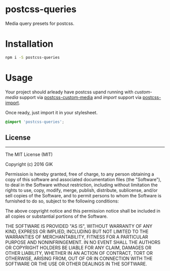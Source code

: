 # postcss-queries

Media query presets for postcss.

# Installation

```bash
npm i -S postcss-queries
```

# Usage

Your project should arleady have postcss upand running with _custom-media_ support via
[postcss-custom-media](https://github.com/postcss/postcss-custom-media) and _import_
support via [postcss-import](https://github.com/postcss/postcss-import).

Once ready, just import it in your stylesheet.

```css
@import 'postcss-queries';
```

## License

---

The MIT License (MIT)

Copyright (c) 2016 GIK

Permission is hereby granted, free of charge, to any person obtaining a copy
of this software and associated documentation files (the "Software"), to deal
in the Software without restriction, including without limitation the rights
to use, copy, modify, merge, publish, distribute, sublicense, and/or sell
copies of the Software, and to permit persons to whom the Software is
furnished to do so, subject to the following conditions:

The above copyright notice and this permission notice shall be included in all
copies or substantial portions of the Software.

THE SOFTWARE IS PROVIDED "AS IS", WITHOUT WARRANTY OF ANY KIND, EXPRESS OR
IMPLIED, INCLUDING BUT NOT LIMITED TO THE WARRANTIES OF MERCHANTABILITY,
FITNESS FOR A PARTICULAR PURPOSE AND NONINFRINGEMENT. IN NO EVENT SHALL THE
AUTHORS OR COPYRIGHT HOLDERS BE LIABLE FOR ANY CLAIM, DAMAGES OR OTHER
LIABILITY, WHETHER IN AN ACTION OF CONTRACT, TORT OR OTHERWISE, ARISING FROM,
OUT OF OR IN CONNECTION WITH THE SOFTWARE OR THE USE OR OTHER DEALINGS IN THE
SOFTWARE.
